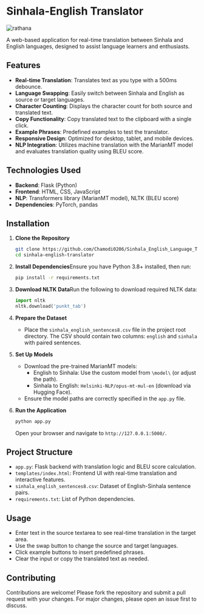 # Sinhala-English Translator

![rathana](https://github.com/user-attachments/assets/17b72e7a-0abb-4bb5-ace4-fd4ebc33cbc6)

A web-based application for real-time translation between Sinhala and English languages, designed to assist language learners and enthusiasts.

## Features

- **Real-time Translation**: Translates text as you type with a 500ms debounce.
- **Language Swapping**: Easily switch between Sinhala and English as source or target languages.
- **Character Counting**: Displays the character count for both source and translated text.
- **Copy Functionality**: Copy translated text to the clipboard with a single click.
- **Example Phrases**: Predefined examples to test the translator.
- **Responsive Design**: Optimized for desktop, tablet, and mobile devices.
- **NLP Integration**: Utilizes machine translation with the MarianMT model and evaluates translation quality using BLEU score.

## Technologies Used

- **Backend**: Flask (Python)
- **Frontend**: HTML, CSS, JavaScript
- **NLP**: Transformers library (MarianMT model), NLTK (BLEU score)
- **Dependencies**: PyTorch, pandas

## Installation

1. **Clone the Repository**

   ```bash
   git clone https://github.com/Chamodi0206/Sinhala_English_Language_Translator.git
   cd sinhala-english-translator
   ```

2. **Install Dependencies**Ensure you have Python 3.8+ installed, then run:

   ```bash
   pip install -r requirements.txt
   ```

3. **Download NLTK Data**Run the following to download required NLTK data:

   ```python
   import nltk
   nltk.download('punkt_tab')
   ```

4. **Prepare the Dataset**

   - Place the `sinhala_english_sentences8.csv` file in the project root directory. The CSV should contain two columns: `english` and `sinhala` with paired sentences.

5. **Set Up Models**

   - Download the pre-trained MarianMT models:
     - English to Sinhala: Use the custom model from `\model\` (or adjust the path).
     - Sinhala to English: `Helsinki-NLP/opus-mt-mul-en` (download via Hugging Face).
   - Ensure the model paths are correctly specified in the `app.py` file.

6. **Run the Application**

   ```bash
   python app.py
   ```

   Open your browser and navigate to `http://127.0.0.1:5000/`.

## Project Structure

- `app.py`: Flask backend with translation logic and BLEU score calculation.
- `templates/index.html`: Frontend UI with real-time translation and interactive features.
- `sinhala_english_sentences8.csv`: Dataset of English-Sinhala sentence pairs.
- `requirements.txt`: List of Python dependencies.

## Usage

- Enter text in the source textarea to see real-time translation in the target area.
- Use the swap button to change the source and target languages.
- Click example buttons to insert predefined phrases.
- Clear the input or copy the translated text as needed.

## Contributing

Contributions are welcome! Please fork the repository and submit a pull request with your changes. For major changes, please open an issue first to discuss.

## 
